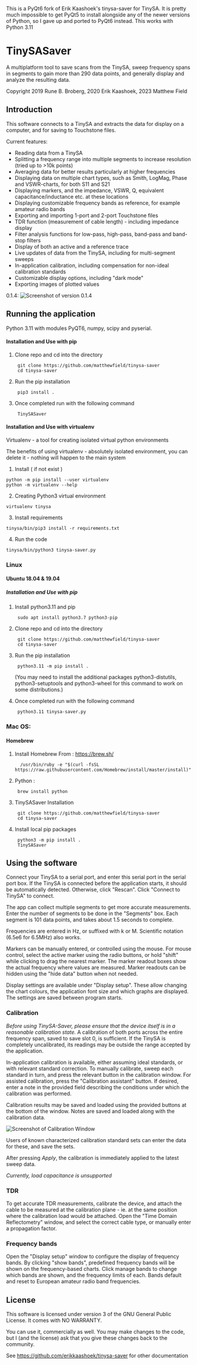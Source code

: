 This is a PyQt6 fork of Erik Kaashoek's tinysa-saver for TinySA. It is pretty much impossible to get PyQt5 to install alongside any of the newer versions of Python, so I gave up and ported to PyQt6 instead. This works with Python 3.11


TinySASaver
============
A multiplatform tool to save scans from the TinySA, sweep frequency spans in segments to gain more than
290 data points, and generally display and analyze the resulting data.

Copyright 2019 Rune B. Broberg, 2020 Erik Kaashoek, 2023 Matthew Field

## Introduction
This software connects to a TinySA and extracts the data for display on a computer, and for saving to Touchstone files.

Current features:
- Reading data from a TinySA
- Splitting a frequency range into multiple segments to increase resolution (tried up to >10k points)
- Averaging data for better results particularly at higher frequencies
- Displaying data on multiple chart types, such as Smith, LogMag, Phase and VSWR-charts, for both S11 and S21
- Displaying markers, and the impedance, VSWR, Q, equivalent capacitance/inductance etc. at these locations
- Displaying customizable frequency bands as reference, for example amateur radio bands
- Exporting and importing 1-port and 2-port Touchstone files
- TDR function (measurement of cable length) - including impedance display
- Filter analysis functions for low-pass, high-pass, band-pass and band-stop filters
- Display of both an active and a reference trace
- Live updates of data from the TinySA, including for multi-segment sweeps
- In-application calibration, including compensation for non-ideal calibration standards
- Customizable display options, including "dark mode"
- Exporting images of plotted values

0.1.4:
![Screenshot of version 0.1.4](https://i.imgur.com/ZoFsV2V.png)

## Running the application

Python 3.11 with modules PyQT6, numpy, scipy and pyserial.

#### Installation and Use with pip

1. Clone repo and cd into the directory

        git clone https://github.com/matthewfield/tinysa-saver
        cd tinysa-saver

3. Run the pip installation

        pip3 install .

4. Once completed run with the following command

        TinySASaver
	
	
#### Installation and Use with virtualenv
Virtualenv - a tool for creating isolated 
virtual python environments

The benefits of using virtualenv - absolutely isolated environment, 
you can delete it - nothing will happen to the main system

1. Install ( if not exist ) 
```
python -m pip install --user virtualenv
python -m virtualenv --help
```

2. Creating Python3 virtual environment 
```
virtualenv tinysa
```

3. Install requirements
```
tinysa/bin/pip3 install -r requirements.txt
```

4. Run the code
```
tinysa/bin/python3 tinysa-saver.py
```

	
	

### Linux
#### Ubuntu 18.04 & 19.04
##### Installation and Use with pip
1. Install python3.11 and pip

        sudo apt install python3.7 python3-pip

3. Clone repo and cd into the directory 
		
        git clone https://github.com/matthewfield/tinysa-saver
        cd tinysa-saver

4. Run the pip installation

        python3.11 -m pip install .
    
    (You may need to install the additional packages python3-distutils, python3-setuptools and python3-wheel for this command to work on some distributions.)
    
5. Once completed run with the following command

        python3.11 tinysa-saver.py
    
    
### Mac OS:
#### Homebrew
1. Install Homebrew
		From : https://brew.sh/

	     /usr/bin/ruby -e "$(curl -fsSL https://raw.githubusercontent.com/Homebrew/install/master/install)"

2. Python :

        brew install python

3. TinySASaver Installation

        git clone https://github.com/matthewfield/tinysa-saver
        cd tinysa-saver
        
4. Install local pip packages

        python3 -m pip install .
        TinySASaver

## Using the software

Connect your TinySA to a serial port, and enter this serial port in the serial port box.  If the TinySA is
connected before the application starts, it should be automatically detected. Otherwise, click "Rescan". Click
"Connect to TinySA" to connect.

The app can collect multiple segments to get more accurate measurements. Enter the number of segments to be done in the
"Segments" box. Each segment is 101 data points, and takes about 1.5 seconds to complete.

Frequencies are entered in Hz, or suffixed with k or M.  Scientific notation (6.5e6 for 6.5MHz) also works.

Markers can be manually entered, or controlled using the mouse. For mouse control, select the active marker using the
radio buttons, or hold "shift" while clicking to drag the nearest marker. The marker readout boxes show the actual
frequency where values are measured.  Marker readouts can be hidden using the "hide data" button when not needed.

Display settings are available under "Display setup". These allow changing the chart colours, the application font size
and which graphs are displayed.  The settings are saved between program starts.

### Calibration
_Before using TinySA-Saver, please ensure that the device itself is in a reasonable calibration state._ A calibration
of both ports across the entire frequency span, saved to save slot 0, is sufficient.  If the TinySA is completely
uncalibrated, its readings may be outside the range accepted by the application.

In-application calibration is available, either assuming ideal standards, or with relevant standard correction. To
manually calibrate, sweep each standard in turn, and press the relevant button in the calibration window. For assisted
calibration, press the "Calibration assistant" button.  If desired, enter a note in the provided field describing the
conditions under which the calibration was performed.

Calibration results may be saved and loaded using the provided buttons at the bottom of the window.  Notes are saved
and loaded along with the calibration data.

![Screenshot of Calibration Window](https://i.imgur.com/p94cxOX.png)

Users of known characterized calibration standard sets can enter the data for these, and save the sets.

After pressing _Apply_, the calibration is immediately applied to the latest sweep data.

_Currently, load capacitance is unsupported_

### TDR
To get accurate TDR measurements, calibrate the device, and attach the cable to be measured at the calibration plane -
ie. at the same position where the calibration load would be attached.  Open the "Time Domain Reflectometry" window, and
select the correct cable type, or manually enter a propagation factor.

### Frequency bands
Open the "Display setup" window to configure the display of frequency bands. By clicking "show bands", predefined
frequency bands will be shown on the frequency-based charts.  Click manage bands to change which bands are shown, and
the frequency limits of each.  Bands default and reset to European amateur radio band frequencies.

## License
This software is licensed under version 3 of the GNU General Public License. It comes with NO WARRANTY.

You can use it, commercially as well. You may make changes to the code, but I (and the license) ask that you give these
changes back to the community.

See https://github.com/erikkaashoek/tinysa-saver for other documentation
